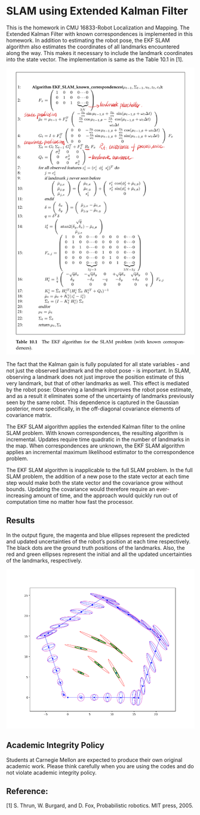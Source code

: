 # SLAM using Extended Kalman Filter

This is the homework in CMU 16833-Robot Localization and Mapping. The Extended Kalman Filter with known correspondences is implemented in this homework. In addition to estimating the robot pose, the EKF SLAM algorithm also estimates the coordinates of all landmarks encountered along the way. This makes it necessary to include the landmark coordinates into the state vector. The implementation is same as the Table 10.1 in [1].

![EKF_Algorithm](EKF_Algorithm.png)

The fact that the Kalman gain is fully populated for all state variables - and not just the observed landmark and the robot pose - is important. In SLAM, observing a landmark does not just improve the position estimate of this very landmark, but that of other landmarks as well. This effect is mediated by the robot pose: Observing a landmark improves the robot pose estimate, and as a result it eliminates some of the uncertainty of landmarks previously seen by the same robot. This dependence is captured in the Gaussian posterior, more specifically, in the off-diagonal covariance elements of covariance matrix.

The EKF SLAM algorithm applies the extended Kalman filter to the online SLAM problem. With known correspondences, the resulting algorithm is incremental. Updates require time quadratic in the number of landmarks in the map. When correspondences are unknown, the EKF SLAM algorithm applies an incremental maximum likelihood estimator to the correspondence problem. 

The EKF SLAM algorithm is inapplicable to the full SLAM problem. In the full SLAM problem, the addition of a new pose to the state vector at each time step would make both the state vector and the covariance grow without bounds. Updating the covariance would therefore require an ever-increasing amount of time, and the approach would quickly run out of computation time no matter how fast the processor.

## Results

In the output figure, the magenta and blue ellipses represent the predicted and updated uncertainties of the robot’s position at each time respectively. The black dots are the ground truth positions of the landmarks. Also, the red and green ellipses represent the initial and all the updated uncertainties of the landmarks, respectively.

![result](result.png)

## Academic Integrity Policy

Students at Carnegie Mellon are expected to produce their own original academic work. Please think carefully when you are using the codes and do not violate academic integrity policy.

## Reference:

[1] S. Thrun, W. Burgard, and D. Fox, Probabilistic robotics. MIT press, 2005.
